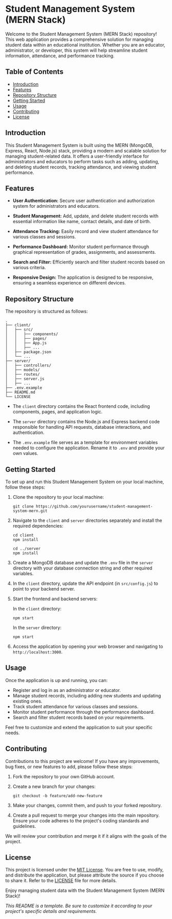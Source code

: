 # Student Management System (MERN Stack) 

Welcome to the Student Management System (MERN Stack) repository! This web application provides a comprehensive solution for managing student data within an educational institution. Whether you are an educator, administrator, or developer, this system will help streamline student information, attendance, and performance tracking.

## Table of Contents

- [Introduction](#introduction)
- [Features](#features)
- [Repository Structure](#repository-structure)
- [Getting Started](#getting-started)
- [Usage](#usage)
- [Contributing](#contributing)
- [License](#license)

## Introduction

This Student Management System is built using the MERN (MongoDB, Express, React, Node.js) stack, providing a modern and scalable solution for managing student-related data. It offers a user-friendly interface for administrators and educators to perform tasks such as adding, updating, and deleting student records, tracking attendance, and viewing student performance.

## Features

- **User Authentication:** Secure user authentication and authorization system for administrators and educators.

- **Student Management:** Add, update, and delete student records with essential information like name, contact details, and date of birth.

- **Attendance Tracking:** Easily record and view student attendance for various classes and sessions.

- **Performance Dashboard:** Monitor student performance through graphical representation of grades, assignments, and assessments.

- **Search and Filter:** Efficiently search and filter student records based on various criteria.

- **Responsive Design:** The application is designed to be responsive, ensuring a seamless experience on different devices.

## Repository Structure

The repository is structured as follows:

```
.
├── client/
│   ├── src/
│   │   ├── components/
│   │   ├── pages/
│   │   ├── App.js
│   │   ├── ...
│   ├── package.json
│   └── ...
├── server/
│   ├── controllers/
│   ├── models/
│   ├── routes/
│   ├── server.js
│   ├── ...
├── .env.example
├── README.md
└── LICENSE
```

- The `client` directory contains the React frontend code, including components, pages, and application logic.

- The `server` directory contains the Node.js and Express backend code responsible for handling API requests, database interactions, and authentication.

- The `.env.example` file serves as a template for environment variables needed to configure the application. Rename it to `.env` and provide your own values.

## Getting Started

To set up and run this Student Management System on your local machine, follow these steps:

1. Clone the repository to your local machine:

   ```shell
   git clone https://github.com/yourusername/student-management-system-mern.git
   ```

2. Navigate to the `client` and `server` directories separately and install the required dependencies:

   ```shell
   cd client
   npm install

   cd ../server
   npm install
   ```

3. Create a MongoDB database and update the `.env` file in the `server` directory with your database connection string and other required variables.

4. In the `client` directory, update the API endpoint (in `src/config.js`) to point to your backend server.

5. Start the frontend and backend servers:

   In the `client` directory:

   ```shell
   npm start
   ```

   In the `server` directory:

   ```shell
   npm start
   ```

6. Access the application by opening your web browser and navigating to `http://localhost:3000`.

## Usage

Once the application is up and running, you can:

- Register and log in as an administrator or educator.
- Manage student records, including adding new students and updating existing ones.
- Track student attendance for various classes and sessions.
- Monitor student performance through the performance dashboard.
- Search and filter student records based on your requirements.

Feel free to customize and extend the application to suit your specific needs.

## Contributing

Contributions to this project are welcome! If you have any improvements, bug fixes, or new features to add, please follow these steps:

1. Fork the repository to your own GitHub account.

2. Create a new branch for your changes:

   ```shell
   git checkout -b feature/add-new-feature
   ```

3. Make your changes, commit them, and push to your forked repository.

4. Create a pull request to merge your changes into the main repository. Ensure your code adheres to the project's coding standards and guidelines.

We will review your contribution and merge it if it aligns with the goals of the project.

## License

This project is licensed under the [MIT License](LICENSE). You are free to use, modify, and distribute the application, but please attribute the source if you choose to share it. Refer to the [LICENSE](LICENSE) file for more details.

Enjoy managing student data with the Student Management System (MERN Stack)!

_This README is a template. Be sure to customize it according to your project's specific details and requirements._